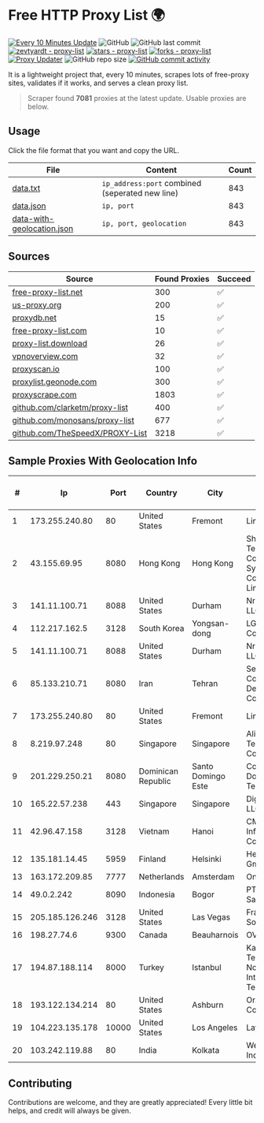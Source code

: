
# Free HTTP Proxy List 🌍

[![Every 10 Minutes Update](https://github.com/mertguvencli/http-proxy-list/actions/workflows/main.yml/badge.svg?branch=main)](https://github.com/mertguvencli/http-proxy-list/actions/workflows/main.yml)
![GitHub](https://img.shields.io/github/license/mertguvencli/http-proxy-list)
![GitHub last commit](https://img.shields.io/github/last-commit/mertguvencli/http-proxy-list)
[![zevtyardt - proxy-list](https://img.shields.io/static/v1?label=zevtyardt&message=proxy-list&color=blue&logo=github)](https://github.com/zevtyardt/proxy-list "Go to GitHub repo")
[![stars - proxy-list](https://img.shields.io/github/stars/zevtyardt/proxy-list?style=social)](https://github.com/zevtyardt/proxy-list)
[![forks - proxy-list](https://img.shields.io/github/forks/zevtyardt/proxy-list?style=social)](https://github.com/zevtyardt/proxy-list)
[![Proxy Updater](https://github.com/zevtyardt/proxy-list/workflows/Proxy%20Updater/badge.svg)](https://github.com/zevtyardt/proxy-list/actions?query=workflow:"Proxy+Updater")
![GitHub repo size](https://img.shields.io/github/repo-size/zevtyardt/proxy-list)
[![GitHub commit activity](https://img.shields.io/github/commit-activity/m/zevtyardt/proxy-list?logo=commits)](https://github.com/zevtyardt/proxy-list/commits/main)

It is a lightweight project that, every 10 minutes, scrapes lots of free-proxy sites, validates if it works, and serves a clean proxy list.

> Scraper found **7081** proxies at the latest update. Usable proxies are below.

## Usage

Click the file format that you want and copy the URL.

|File|Content|Count|
|----|-------|-----|
|[data.txt](https://raw.githubusercontent.com/mertguvencli/http-proxy-list/main/proxy-list/data.txt)|`ip_address:port` combined (seperated new line)|843|
|[data.json](https://raw.githubusercontent.com/mertguvencli/http-proxy-list/main/proxy-list/data.json)|`ip, port`|843|
|[data-with-geolocation.json](https://raw.githubusercontent.com/mertguvencli/http-proxy-list/main/proxy-list/data-with-geolocation.json)|`ip, port, geolocation`|843|

## Sources

|Source|Found Proxies|Succeed|
|------|-------------|-------|
|[free-proxy-list.net](https://free-proxy-list.net)|300|✅|
|[us-proxy.org](https://www.us-proxy.org)|200|✅|
|[proxydb.net](http://proxydb.net)|15|✅|
|[free-proxy-list.com](https://free-proxy-list.com/?page=&port=&type%5B%5D=http&type%5B%5D=https&up_time=0&search=Search)|10|✅|
|[proxy-list.download](https://www.proxy-list.download/HTTP)|26|✅|
|[vpnoverview.com](https://vpnoverview.com/privacy/anonymous-browsing/free-proxy-servers)|32|✅|
|[proxyscan.io](https://www.proxyscan.io)|100|✅|
|[proxylist.geonode.com](https://proxylist.geonode.com/api/proxy-list?limit=300&page=1&sort_by=lastChecked&sort_type=desc&protocols=http,https)|300|✅|
|[proxyscrape.com](https://api.proxyscrape.com/v2/?request=displayproxies&protocol=http&timeout=10000&country=all&ssl=all&anonymity=all)|1803|✅|
|[github.com/clarketm/proxy-list](https://raw.githubusercontent.com/clarketm/proxy-list/master/proxy-list-raw.txt)|400|✅|
|[github.com/monosans/proxy-list](https://raw.githubusercontent.com/monosans/proxy-list/main/proxies/http.txt)|677|✅|
|[github.com/TheSpeedX/PROXY-List](https://raw.githubusercontent.com/TheSpeedX/PROXY-List/master/http.txt)|3218|✅|


## Sample Proxies With Geolocation Info

|#|Ip|Port|Country|City|Internet Service Provider|
|-|--|----|-------|----|-------------------------|
|1|173.255.240.80|80|United States|Fremont|Linode, LLC|
|2|43.155.69.95|8080|Hong Kong|Hong Kong|Shenzhen Tencent Computer Systems Company Limited|
|3|141.11.100.71|8088|United States|Durham|Nrp Network LLC|
|4|112.217.162.5|3128|South Korea|Yongsan-dong|LG DACOM Corporation|
|5|141.11.100.71|8088|United States|Durham|Nrp Network LLC|
|6|85.133.210.71|8080|Iran|Tehran|Sepanta Communication Development Co. Ltd|
|7|173.255.240.80|80|United States|Fremont|Linode, LLC|
|8|8.219.97.248|80|Singapore|Singapore|Alibaba (US) Technology Co., Ltd.|
|9|201.229.250.21|8080|Dominican Republic|Santo Domingo Este|Compañía Dominicana de Teléfonos S. A.|
|10|165.22.57.238|443|Singapore|Singapore|DigitalOcean, LLC|
|11|42.96.47.158|3128|Vietnam|Hanoi|CMC Telecom Infrastructure Company|
|12|135.181.14.45|5959|Finland|Helsinki|Hetzner Online GmbH|
|13|163.172.209.85|7777|Netherlands|Amsterdam|Online SAS NL|
|14|49.0.2.242|8090|Indonesia|Bogor|PT Usaha Adi Sanggoro|
|15|205.185.126.246|3128|United States|Las Vegas|FranTech Solutions|
|16|198.27.74.6|9300|Canada|Beauharnois|OVH SAS|
|17|194.87.188.114|8000|Turkey|Istanbul|Kadir Huseyin Tezcan Nosspeed Internet Teknolojileri|
|18|193.122.134.214|80|United States|Ashburn|Oracle Corporation|
|19|104.223.135.178|10000|United States|Los Angeles|LayerHost|
|20|103.242.119.88|80|India|Kolkata|Web Werks India Pvt. Ltd.|



## Contributing

Contributions are welcome, and they are greatly appreciated! Every
little bit helps, and credit will always be given.

